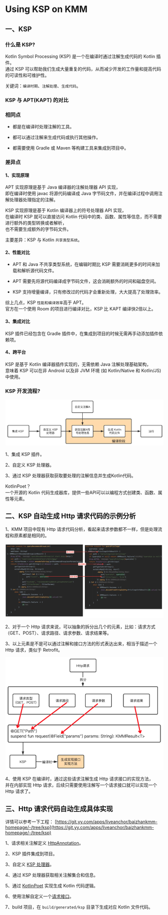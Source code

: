 # Using KSP on KMM

## 一、KSP

### 什么是 KSP?

Kotlin Symbol Processing (KSP) 是一个在编译时通过注解生成代码的 Kotlin 插件。<br />
通过 KSP 可以帮助我们生成大量重复的代码，从而减少开发的工作量和提高代码的可读性和可维护性。

关键词：`编译时期`、`注解处理`、`生成代码`。

### KSP 与 APT(KAPT) 的对比

### 相同点

* 都是在编译时处理注解的工具。

* 都可以通过注解来生成代码或执行其他操作。

* 都需要使用 Gradle 或 Maven 等构建工具来集成到项目中。

### 差异点

#### 1、实现原理

APT 实现原理是基于 Java 编译器的注解处理器 API 实现，<br />
即在编译时使用 javac 将源代码编译成 Java 字节码文件，并在编译过程中调用注解处理器处理指定的注解。

KSP 实现原理是基于 Kotlin 编译器上的符号处理器 API 实现，<br />
在编译时 KSP 就可以直接访问 Kotlin 代码中的类、函数、属性等信息，而不需要进行额外的类型转换或者解析，<br />
也不需要生成额外的字节码文件。

主要差异：KSP 与 Kotlin `共享类型系统`。

#### 2、性能对比

* APT 和 Java 不共享类型系统，在编辑时期比 KSP 需要消耗更多的时间来加载和解析源代码文件。

* APT 需要先将源代码编译成字节码文件，这会消耗额外的时间和磁盘空间。

* KSP 支持增量编译，只有修改过的代码才会重新处理，大大提高了处理效率。

综上几点，KSP `性能和编译效率`高于 APT。<br />
官方在一个使用 Room 的项目进行编译对比，KSP 比 KAPT 编译快2倍以上。

#### 3、集成对比

KSP 插件已经包含在 Gradle 插件中，在集成到项目的时候无需再手动添加插件依赖项。

#### 4、跨平台

KSP 是基于 Kotlin 编译器插件实现的，无需依赖 Java 注解处理基础架构，<br />
意味着 KSP 可以在非 Android 以及非 JVM 环境 (如 Kotlin/Native 和 Kotlin/JS) 中使用。

### KSP 开发流程?

![](data1.png)

1、集成 KSP 插件。

2、自定义 KSP 处理器。

3、通过 KSP 处理器获取获取要处理的注解信息并生成Kotlin代码。

KotlinPoet？<br />
一个开源的 Kotlin 代码生成器库，提供一些API可以以编程方式创建类、函数、属性等元素。

## 二、KSP 自动生成 Http 请求代码的示例分析

1、KMM 项目中现有 Http 请求代码分析，看起来请求参数都不一样，但是处理流程和原素都是相同的。

![](data2.png)

2、对于一个 Http 请求来说，可以抽象的拆分出几个的元素，比如：请求方式（GET、POST）、请求路径、请求参数、请求结果等。

3、以上元素是不是可以通过注解和接口方法的形式表达出来，相当于描述一个 Http 请求，类似于 Retrofit。

![](data3.png)

4、使用 KSP 在编译时，通过这些请求注解生成 Http 请求接口的实现方法，<br />
并在内部实现 Http 请求，后续只需要使用注解写一个请求接口就可以实现一个 Http 请求了。

## 三、Http 请求代码自动生成具体实现

详情可以参考一下工程：
[https://git.yy.com/apps/liveanchor/baizhankmm-homepage/-/tree/ksp](https://git.yy.com/apps/liveanchor/baizhankmm-homepage/-/tree/ksp)

1、请求相关注解定义 [HttpAnnotation](https://git.yy.com/apps/liveanchor/baizhankmm-homepage/-/blob/ksp/anotation/src/commonMain/kotlin/kmm/baizhan/homepage/anotation/HttpAnnotation.kt)。

2、KSP 插件集成到项目。

3、自定义 [KSP 处理器](https://git.yy.com/apps/liveanchor/baizhankmm-homepage/-/blob/ksp/kspcompiler/src/main/kotlin/kmm/baizhan/homepage/kspcompiler/KspProcessorProvider.kt)。

4、通过 KSP 处理器获取相关注解集合和信息。

5、通过 [KotlinPoet](https://git.yy.com/apps/liveanchor/baizhankmm-homepage/-/blob/ksp/kspcompiler/src/main/kotlin/kmm/baizhan/homepage/kspcompiler/HttpImplGenerator.kt) 实现生成 Kotlin 代码逻辑。

6、使用注解自定义一个[请求接口](https://git.yy.com/apps/liveanchor/baizhankmm-homepage/-/blob/ksp/homepage/src/commonMain/kotlin/kmm/baizhan/homepage/http/IHttpRecommendApi.kt)。

7、build 项目，在 `build/generated/ksp` 目录下生成对应 Kotlin 文件代码。


